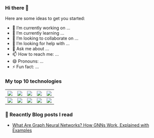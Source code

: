 ### Hi there 👋

Here are some ideas to get you started:

- 🔭 I’m currently working on ...
- 🌱 I’m currently learning ...
- 👯 I’m looking to collaborate on ...
- 🤔 I’m looking for help with ...
- 💬 Ask me about ...
- 📫 How to reach me: ...
- 😄 Pronouns: ...
- ⚡ Fun fact: ...

### My top 10 technologies

|![](https://github.com/kajaldotpy/kajaldotpy/blob/master/badges/python.png)|![](https://github.com/kajaldotpy/kajaldotpy/blob/master/badges/tensorflow.svg)|![](https://github.com/kajaldotpy/kajaldotpy/blob/master/badges/gcp.png)|![](https://github.com/kajaldotpy/kajaldotpy/blob/master/badges/azure.png)|![](https://github.com/kajaldotpy/kajaldotpy/blob/master/badges/c++.png)|
|---|---|---|---|---|
|![](https://github.com/kajaldotpy/kajaldotpy/blob/master/badges/android.png)|![](https://github.com/kajaldotpy/kajaldotpy/blob/master/badges/javascript.svg)|![](https://github.com/kajaldotpy/kajaldotpy/blob/master/badges/node.svg)|![](https://github.com/kajaldotpy/kajaldotpy/blob/master/badges/docker.svg)|![](https://github.com/kajaldotpy/kajaldotpy/blob/master/badges/arduino.png)|

### 📕 Reacntly Blog posts I read
<!-- BLOG-POST-LIST:START -->
- [What Are Graph Neural Networks? How GNNs Work, Explained with Examples](https://www.freecodecamp.org/news/graph-neural-networks-explained-with-examples/)

<!-- BLOG-POST-LIST:END -->
